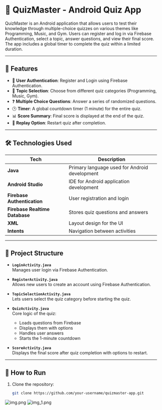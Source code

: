 # 📱 QuizMaster - Android Quiz App

QuizMaster is an Android application that allows users to test their knowledge through multiple-choice quizzes on various themes like Programming, Music, and Gym. Users can register and log in via Firebase Authentication, select a topic, answer questions, and view their final score. The app includes a global timer to complete the quiz within a limited duration.

---

## 📌 Features

- 🔐 **User Authentication**: Register and Login using Firebase Authentication.
- 🎯 **Topic Selection**: Choose from different quiz categories (Programming, Music, Gym).
- ❓ **Multiple Choice Questions**: Answer a series of randomized questions.
- 🕒 **Timer**: A global countdown timer (1 minute) for the entire quiz.
- 📊 **Score Summary**: Final score is displayed at the end of the quiz.
- 🔁 **Replay Option**: Restart quiz after completion.

---

## 🛠️ Technologies Used

| Tech | Description |
|------|-------------|
| **Java** | Primary language used for Android development |
| **Android Studio** | IDE for Android application development |
| **Firebase Authentication** | User registration and login |
| **Firebase Realtime Database** | Stores quiz questions and answers |
| **XML** | Layout design for the UI |
| **Intents** | Navigation between activities |

---

## 📂 Project Structure

- **`LoginActivity.java`**  
  Manages user login via Firebase Authentication.

- **`RegisterActivity.java`**  
  Allows new users to create an account using Firebase Authentication.

- **`TopicSelectionActivity.java`**  
  Lets users select the quiz category before starting the quiz.

- **`QuizActivity.java`**  
  Core logic of the quiz:
   - Loads questions from Firebase
   - Displays them with options
   - Handles user answers
   - Starts the 1-minute countdown

- **`ScoreActivity.java`**  
  Displays the final score after quiz completion with options to restart.

---

## 🚀 How to Run

1. Clone the repository:
   ```bash
   git clone https://github.com/your-username/quizmaster-app.git
![img.png](img.png)
![img_1.png](img_1.png)